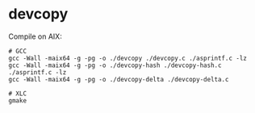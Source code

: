 devcopy
==========


Compile on AIX:

	# GCC
	gcc -Wall -maix64 -g -pg -o ./devcopy ./devcopy.c ./asprintf.c -lz
	gcc -Wall -maix64 -g -pg -o ./devcopy-hash ./devcopy-hash.c ./asprintf.c -lz
	gcc -Wall -maix64 -g -pg -o ./devcopy-delta ./devcopy-delta.c
    
    # XLC
    gmake
